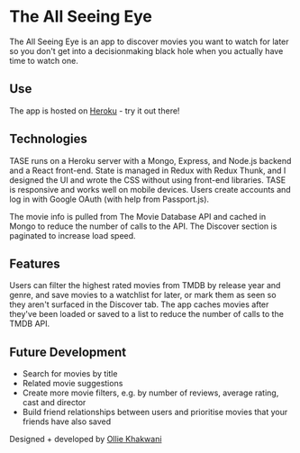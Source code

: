 # The All Seeing Eye

The All Seeing Eye is an app to discover movies you want to watch for later so you don't get into a decisionmaking black hole when you actually have time to watch one.

## Use

The app is hosted on [Heroku](https://theallseeingeye.herokuapp.com) - try it out there!

## Technologies

TASE runs on a Heroku server with a Mongo, Express, and Node.js backend and a React front-end. State is managed in Redux with Redux Thunk, and I designed the UI and wrote the CSS without using front-end libraries. TASE is responsive and works well on mobile devices. Users create accounts and log in with Google OAuth (with help from Passport.js). 

The movie info is pulled from The Movie Database API and cached in Mongo to reduce the number of calls to the API. The Discover section is paginated to increase load speed.

## Features

Users can filter the highest rated movies from TMDB by release year and genre, and save movies to a watchlist for later, or mark them as seen so they aren't surfaced in the Discover tab. The app caches movies after they've been loaded or saved to a list to reduce the number of calls to the TMDB API.

## Future Development

- Search for movies by title
- Related movie suggestions
- Create more movie filters, e.g. by number of reviews, average rating, cast and director
- Build friend relationships between users and prioritise movies that your friends have also saved


Designed + developed by [Ollie Khakwani](github.com/olliebeannn)
